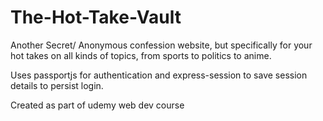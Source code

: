 # The-Hot-Take-Vault
Another Secret/ Anonymous confession website, but specifically for your hot takes on all kinds of topics, from sports to politics to anime.

Uses passportjs for authentication and express-session to save session details to persist login.

Created as part of udemy web dev course
